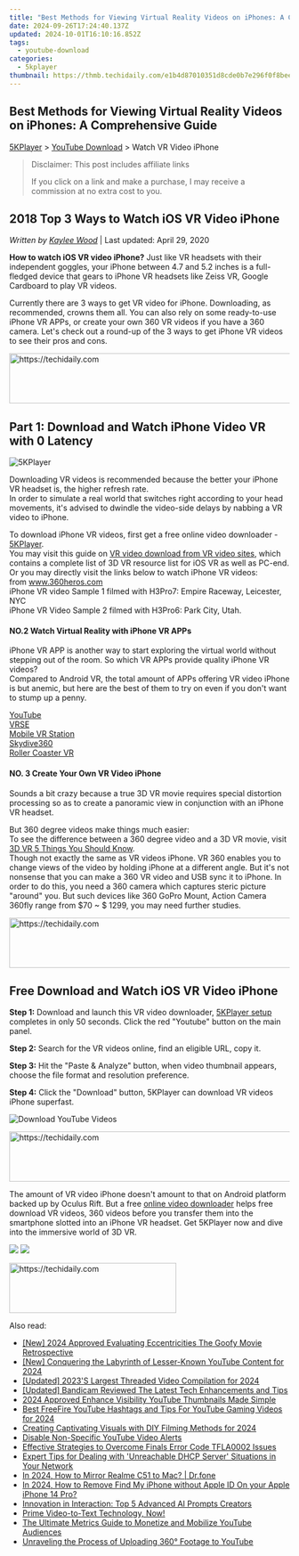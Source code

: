 ```yaml
---
title: "Best Methods for Viewing Virtual Reality Videos on iPhones: A Comprehensive Guide"
date: 2024-09-26T17:24:40.137Z
updated: 2024-10-01T16:10:16.852Z
tags:
  - youtube-download
categories:
  - 5kplayer
thumbnail: https://thmb.techidaily.com/e1b4d87010351d8cde0b7e296f0f8bee20d2f2f6dcddada5b81adefe0c805246.JPG
---
```


## Best Methods for Viewing Virtual Reality Videos on iPhones: A Comprehensive Guide

[5KPlayer](https://tools.techidaily.com/5kplayer/products/) \> [YouTube Download](https://tools.techidaily.com/5kplayer/youtube-download/) \> Watch VR Video iPhone

>  Disclaimer: This post includes affiliate links
>
>  If you click on a link and make a purchase, I may receive a commission at no extra cost to you.
>

## 2018 Top 3 Ways to Watch iOS VR Video iPhone

 _Written by [Kaylee Wood](https://www.quora.com/profile/Amanda-Hu-21)_ | Last updated: April 29, 2020 

**How to watch iOS VR video iPhone?** Just like VR headsets with their independent goggles, your iPhone between 4.7 and 5.2 inches is a full-fledged device that gears to iPhone VR headsets like Zeiss VR, Google Cardboard to play VR videos. 

Currently there are 3 ways to get VR video for iPhone. Downloading, as recommended, crowns them all. You can also rely on some ready-to-use iPhone VR APPs, or create your own 360 VR videos if you have a 360 camera. Let's check out a round-up of the 3 ways to get iPhone VR videos to see their pros and cons.

<!-- affiliate ads begin -->
<a href="https://appsumo.8odi.net/c/5597632/2111965/7443" target="_top" id="2111965">
  <img src="//a.impactradius-go.com/display-ad/7443-2111965" border="0" alt="https://techidaily.com" width="728" height="90"/>
</a>
<img height="0" width="0" src="https://appsumo.8odi.net/i/5597632/2111965/7443" style="position:absolute;visibility:hidden;" border="0" />
<!-- affiliate ads end -->

## Part 1: Download and Watch iPhone Video VR with 0 Latency

![5KPlayer](https://www.5kplayer.com/youtube-download/img/vr-video-iphone.png) 

Downloading VR videos is recommended because the better your iPhone VR headset is, the higher refresh rate.  
 In order to simulate a real world that switches right according to your head movements, it's advised to dwindle the video-side delays by nabbing a VR video to iPhone.

To download iPhone VR videos, first get a free online video downloader - [5KPlayer](https://tools.techidaily.com/5kplayer/products/).  
 You may visit this guide on [VR video download from VR video sites](https://tools.techidaily.com/5kplayer/youtube-download/), which contains a complete list of 3D VR resource list for iOS VR as well as PC-end.  
 Or you may directly visit the links below to watch iPhone VR videos:  
 from www.360heros.com  
 iPhone VR video Sample 1 filmed with H3Pro7: Empire Raceway, Leicester, NYC  
 iPhone VR Video Sample 2 filmed with H3Pro6: Park City, Utah.

#### **NO.2 Watch Virtual Reality with iPhone VR APPs**

iPhone VR APP is another way to start exploring the virtual world without stepping out of the room. So which VR APPs provide quality iPhone VR videos?  
Compared to Android VR, the total amount of APPs offering VR video iPhone is but anemic, but here are the best of them to try on even if you don't want to stump up a penny.

[YouTube](https://itunes.apple.com/us/app/youtube/id544007664?mt=8)  
[VRSE](https://itunes.apple.com/us/app/vrse-virtual-reality/id959327054?mt=8)  
[Mobile VR Station](https://itunes.apple.com/us/app/mobile-vr-station/id959820493?mt=8)  
[Skydive360](https://itunes.apple.com/us/app/skydive360/id1025171234?mt=8)  
[Roller Coaster VR](https://itunes.apple.com/us/app/roller-coaster-vr/id935697665?mt=8)

#### **NO. 3 Create Your Own VR Video iPhone**

Sounds a bit crazy because a true 3D VR movie requires special distortion processing so as to create a panoramic view in conjunction with an iPhone VR headset.

But 360 degree videos make things much easier:   
To see the difference between a 360 degree video and a 3D VR movie, visit [3D VR 5 Things You Should Know](https://tools.techidaily.com/5kplayer/video-music-player/).   
Though not exactly the same as VR videos iPhone. VR 360 enables you to change views of the video by holding iPhone at a different angle. But it's not nonsense that you can make a 360 VR video and USB sync it to iPhone. In order to do this, you need a 360 camera which captures steric picture "around" you. But such devices like 360 GoPro Mount, Action Camera 360fly range from $70 \~ $ 1299, you may need further studies.

<!-- affiliate ads begin -->
<a href="https://appsumo.8odi.net/c/5597632/2049370/7443" target="_top" id="2049370">
  <img src="//a.impactradius-go.com/display-ad/7443-2049370" border="0" alt="https://techidaily.com" width="728" height="90"/>
</a>
<img height="0" width="0" src="https://appsumo.8odi.net/i/5597632/2049370/7443" style="position:absolute;visibility:hidden;" border="0" />
<!-- affiliate ads end -->

## Free Download and Watch iOS VR Video iPhone

**Step 1:**  Download and launch this VR video downloader, [5KPlayer setup](https://tools.techidaily.com/5kplayer/video-music-player/) completes in only 50 seconds. Click the red "Youtube" button on the main panel.

**Step 2:** Search for the VR videos online, find an eligible URL, copy it.

**Step 3:** Hit the "Paste & Analyze" button, when video thumbnail appears, choose the file format and resolution preference.

**Step 4:** Click the "Download" button, 5KPlayer can download VR videos iPhone superfast.

![Download YouTube Videos](https://www.5kplayer.com/youtube-download/img/vr-sites-zjy-008.jpg) 

<!-- affiliate ads begin -->
<a href="https://coinrule.sjv.io/c/5597632/1958378/18409" target="_top" id="1958378">
  <img src="//a.impactradius-go.com/display-ad/18409-1958378" border="0" alt="https://techidaily.com" width="728" height="90"/>
</a>
<img height="0" width="0" src="https://coinrule.sjv.io/i/5597632/1958378/18409" style="position:absolute;visibility:hidden;" border="0" />
<!-- affiliate ads end -->

The amount of VR video iPhone doesn't amount to that on Android platform backed up by Oculus Rift. But a free [online video downloader](https://tools.techidaily.com/5kplayer/youtube-download/) helps free download VR videos, 360 videos before you transfer them into the smartphone slotted into an iPhone VR headset. Get 5KPlayer now and dive into the immersive world of 3D VR.

[![](https://www.5kplayer.com/youtube-download/../button/freedownwhitewin.png)](https://tools.techidaily.com/5kplayer/products/) [![](https://www.5kplayer.com/youtube-download/../button/freedownbackmac.png)](https://tools.techidaily.com/5kplayer/products/)

<!-- affiliate ads begin -->
<a href="https://laganoo.pxf.io/c/5597632/1528681/16446" target="_top" id="1528681">
  <img src="//a.impactradius-go.com/display-ad/16446-1528681" border="0" alt="https://techidaily.com" width="300" height="90"/>
</a>
<img height="0" width="0" src="https://laganoo.pxf.io/i/5597632/1528681/16446" style="position:absolute;visibility:hidden;" border="0" />
<!-- affiliate ads end -->

<ins class="adsbygoogle"
     style="display:block"
     data-ad-format="autorelaxed"
     data-ad-client="ca-pub-7571918770474297"
     data-ad-slot="1223367746"></ins>

<ins class="adsbygoogle"
     style="display:block"
     data-ad-client="ca-pub-7571918770474297"
     data-ad-slot="8358498916"
     data-ad-format="auto"
     data-full-width-responsive="true"></ins>

<span class="atpl-alsoreadstyle">Also read:</span>
<div><ul>
<li><a href="https://fox-http.techidaily.com/new-2024-approved-evaluating-eccentricities-the-goofy-movie-retrospective/"><u>[New] 2024 Approved Evaluating Eccentricities The Goofy Movie Retrospective</u></a></li>
<li><a href="https://facebook-video-share.techidaily.com/new-conquering-the-labyrinth-of-lesser-known-youtube-content-for-2024/"><u>[New] Conquering the Labyrinth of Lesser-Known YouTube Content for 2024</u></a></li>
<li><a href="https://twitter-clips.techidaily.com/updated-2023s-largest-threaded-video-compilation-for-2024/"><u>[Updated] 2023'S Largest Threaded Video Compilation for 2024</u></a></li>
<li><a href="https://desktop-recording.techidaily.com/updated-bandicam-reviewed-the-latest-tech-enhancements-and-tips/"><u>[Updated] Bandicam Reviewed The Latest Tech Enhancements and Tips</u></a></li>
<li><a href="https://youtube-video-recordings.techidaily.com/2024-approved-enhance-visibility-youtube-thumbnails-made-simple/"><u>2024 Approved Enhance Visibility YouTube Thumbnails Made Simple</u></a></li>
<li><a href="https://youtube-video-recordings.techidaily.com/best-freefire-youtube-hashtags-and-tips-for-youtube-gaming-videos-for-2024/"><u>Best FreeFire YouTube Hashtags and Tips For YouTube Gaming Videos for 2024</u></a></li>
<li><a href="https://youtube-video-recordings.techidaily.com/creating-captivating-visuals-with-diy-filming-methods-for-2024/"><u>Creating Captivating Visuals with DIY Filming Methods for 2024</u></a></li>
<li><a href="https://youtube-video-recordings.techidaily.com/disable-non-specific-youtube-video-alerts/"><u>Disable Non-Specific YouTube Video Alerts</u></a></li>
<li><a href="https://win-solutions.techidaily.com/effective-strategies-to-overcome-finals-error-code-tfla0002-issues/"><u>Effective Strategies to Overcome Finals Error Code TFLA0002 Issues</u></a></li>
<li><a href="https://win-howtos.techidaily.com/expert-tips-for-dealing-with-unreachable-dhcp-server-situations-in-your-network/"><u>Expert Tips for Dealing with 'Unreachable DHCP Server' Situations in Your Network</u></a></li>
<li><a href="https://screen-mirror.techidaily.com/in-2024-how-to-mirror-realme-c51-to-mac-drfone-by-drfone-android/"><u>In 2024, How to Mirror Realme C51 to Mac? | Dr.fone</u></a></li>
<li><a href="https://activate-lock.techidaily.com/in-2024-how-to-remove-find-my-iphone-without-apple-id-on-your-apple-iphone-14-pro-by-drfone-ios/"><u>In 2024, How to Remove Find My iPhone without Apple ID On your Apple iPhone 14 Pro?</u></a></li>
<li><a href="https://tech-revival.techidaily.com/innovation-in-interaction-top-5-advanced-ai-prompts-creators/"><u>Innovation in Interaction: Top 5 Advanced AI Prompts Creators</u></a></li>
<li><a href="https://youtube-video-recordings.techidaily.com/1716463583940-prime-video-to-text-technology-now/"><u>Prime Video-to-Text Technology, Now!</u></a></li>
<li><a href="https://youtube-video-recordings.techidaily.com/the-ultimate-metrics-guide-to-monetize-and-mobilize-youtube-audiences/"><u>The Ultimate Metrics Guide to Monetize and Mobilize YouTube Audiences</u></a></li>
<li><a href="https://youtube-video-recordings.techidaily.com/unraveling-the-process-of-uploading-360-footage-to-youtube/"><u>Unraveling the Process of Uploading 360° Footage to YouTube</u></a></li>
</ul></div>

